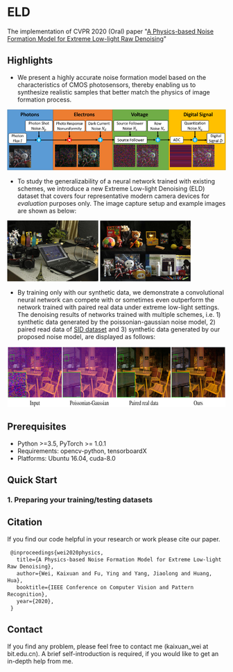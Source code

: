 # ELD

The implementation of CVPR 2020 (Oral) paper "[A Physics-based Noise Formation Model for Extreme Low-light Raw Denoising](https://arxiv.org/abs/2003.12751)"


## Highlights

* We present a highly accurate noise formation model based on the characteristics of CMOS photosensors, thereby enabling us to synthesize realistic samples that better match the physics of image formation process. 

<img src="imgs/pipeline.png" height="140px"/> 

* To study the generalizability of a neural network trained with existing schemes, we introduce a new Extreme Low-light Denoising (ELD) dataset that covers four representative modern camera devices for *evaluation* purposes only. The image capture setup and example images are shown as below:

<img src="imgs/capture_setup.jpg" height="140px"/> <img src="imgs/example_images.png" height="140px"/> 


* By training only with our synthetic data, we demonstrate a convolutional neural network can compete with or sometimes even outperform the network trained with paired real data under extreme low-light settings. The denoising results of networks trained with multiple schemes, i.e. 1) synthetic data generated by the poissonian-gaussian noise model, 2) paired read data of [SID dataset](https://github.com/cchen156/Learning-to-See-in-the-Dark) and 3) synthetic data generated by our proposed noise model, are displayed as follows:

<img src="imgs/results.png" height="140px"/> 


## Prerequisites
* Python >=3.5, PyTorch >= 1.0.1
* Requirements: opencv-python, tensorboardX
* Platforms: Ubuntu 16.04, cuda-8.0


## Quick Start
### 1. Preparing your training/testing datasets





## Citation

If you find our code helpful in your research or work please cite our paper.

```
 @inproceedings{wei2020physics,
   title={A Physics-based Noise Formation Model for Extreme Low-light Raw Denoising},
   author={Wei, Kaixuan and Fu, Ying and Yang, Jiaolong and Huang, Hua},
   booktitle={IEEE Conference on Computer Vision and Pattern Recognition},
   year={2020},
 }
```

## Contact
If you find any problem, please feel free to contact me (kaixuan_wei at bit.edu.cn).
A brief self-introduction is required, if you would like to get an in-depth help from me. 
